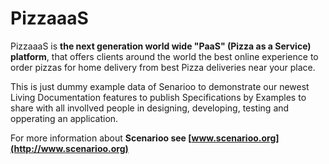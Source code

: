 # PizzaaaS

PizzaaaS is **the next generation world wide "PaaS" (Pizza as a Service) platform**, that offers clients around the world the best online experience to order pizzas for home delivery from best Pizza deliveries near your place.

This is just dummy example data of Senarioo to demonstrate our newest Living Documentation features to publish Specifications by Examples to share with all invollved people in designing, developing, testing and opperating an application.

For more information about **Scenarioo see [www.scenarioo.org](http://www.scenarioo.org)**
